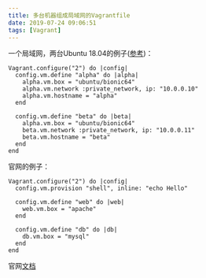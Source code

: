 ```yaml
---
title: 多台机器组成局域网的Vagrantfile
date: 2019-07-24 09:06:51
tags: [Vagrant]
---
```


一个局域网，两台Ubuntu 18.04的例子([参考][2])：

```Vagrantfile
Vagrant.configure("2") do |config|
  config.vm.define "alpha" do |alpha|
    alpha.vm.box = "ubuntu/bionic64"
    alpha.vm.network :private_network, ip: "10.0.0.10"
    alpha.vm.hostname = "alpha"
  end

  config.vm.define "beta" do |beta|
    alpha.vm.box = "ubuntu/bionic64"
    beta.vm.network :private_network, ip: "10.0.0.11"
    beta.vm.hostname = "beta"
  end
end
```



官网的例子：

```Vagrantfile
Vagrant.configure("2") do |config|
  config.vm.provision "shell", inline: "echo Hello"

  config.vm.define "web" do |web|
    web.vm.box = "apache"
  end

  config.vm.define "db" do |db|
    db.vm.box = "mysql"
  end
end
```

官网[文档][1]

[1]: https://www.vagrantup.com/docs/multi-machine/
[2]: https://stackoverflow.com/questions/24867252/allow-two-or-more-vagrant-vms-to-communicate-on-their-own-network
